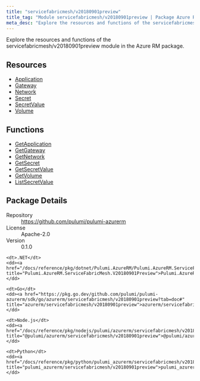 ```yaml
---
title: "servicefabricmesh/v20180901preview"
title_tag: "Module servicefabricmesh/v20180901preview | Package Azure RM"
meta_desc: "Explore the resources and functions of the servicefabricmesh/v20180901preview module in the Azure RM package."
---
```


<!-- WARNING: this file was generated by Pulumi Docs Generator. -->
<!-- Do not edit by hand unless you're certain you know what you are doing! -->

Explore the resources and functions of the servicefabricmesh/v20180901preview module in the Azure RM package.

<h2 id="resources">Resources</h2>
<ul class="api">
    <li><a href="application" title="Application"><span class="symbol resource"></span>Application</a></li>
    <li><a href="gateway" title="Gateway"><span class="symbol resource"></span>Gateway</a></li>
    <li><a href="network" title="Network"><span class="symbol resource"></span>Network</a></li>
    <li><a href="secret" title="Secret"><span class="symbol resource"></span>Secret</a></li>
    <li><a href="secretvalue" title="SecretValue"><span class="symbol resource"></span>SecretValue</a></li>
    <li><a href="volume" title="Volume"><span class="symbol resource"></span>Volume</a></li>
</ul>

<h2 id="functions">Functions</h2>
<ul class="api">
    <li><a href="getapplication" title="GetApplication"><span class="symbol function"></span>GetApplication</a></li>
    <li><a href="getgateway" title="GetGateway"><span class="symbol function"></span>GetGateway</a></li>
    <li><a href="getnetwork" title="GetNetwork"><span class="symbol function"></span>GetNetwork</a></li>
    <li><a href="getsecret" title="GetSecret"><span class="symbol function"></span>GetSecret</a></li>
    <li><a href="getsecretvalue" title="GetSecretValue"><span class="symbol function"></span>GetSecretValue</a></li>
    <li><a href="getvolume" title="GetVolume"><span class="symbol function"></span>GetVolume</a></li>
    <li><a href="listsecretvalue" title="ListSecretValue"><span class="symbol function"></span>ListSecretValue</a></li>
</ul>

<h2 id="package-details">Package Details</h2>
<dl class="package-details">
	<dt>Repository</dt>
	<dd><a href="https://github.com/pulumi/pulumi-azurerm">https://github.com/pulumi/pulumi-azurerm</a></dd>
	<dt>License</dt>
	<dd>Apache-2.0</dd>
	<dt>Version</dt>
	<dd>0.1.0</dd>
</dl>



<dl class="tabular">

    <dt>.NET</dt>
    <dd><a href="/docs/reference/pkg/dotnet/Pulumi.AzureRM/Pulumi.AzureRM.ServiceFabricMesh.V20180901Preview.html" title="Pulumi.AzureRM.ServiceFabricMesh.V20180901Preview">Pulumi.AzureRM.ServiceFabricMesh.V20180901Preview</a></dd>

    <dt>Go</dt>
    <dd><a href="https://pkg.go.dev/github.com/pulumi/pulumi-azurerm/sdk/go/azurerm/servicefabricmesh/v20180901preview?tab=doc#" title="azurerm/servicefabricmesh/v20180901preview">azurerm/servicefabricmesh/v20180901preview</a></dd>

    <dt>Node.js</dt>
    <dd><a href="/docs/reference/pkg/nodejs/pulumi/azurerm/servicefabricmesh/v20180901preview/#" title="@pulumi/azurerm/servicefabricmesh/v20180901preview">@pulumi/azurerm/servicefabricmesh/v20180901preview</a></dd>

    <dt>Python</dt>
    <dd><a href="/docs/reference/pkg/python/pulumi_azurerm/servicefabricmesh/v20180901preview" title="pulumi_azurerm/servicefabricmesh/v20180901preview">pulumi_azurerm/servicefabricmesh/v20180901preview</a></dd>

</dl>

